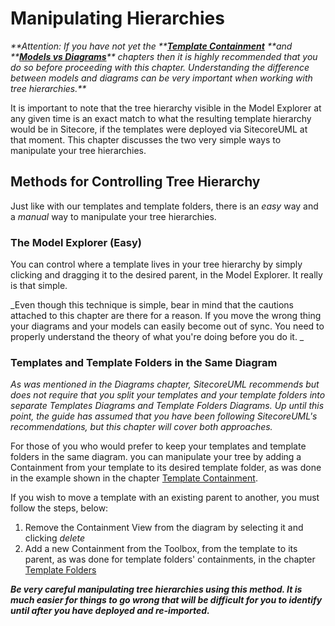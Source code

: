 # Manipulating Hierarchies

_**Attention: If you have not yet the **_[_**Template Containment**_](/guide/template-containment.md) _**and **_[_**Models vs Diagrams**_](/guide/models-vs-diagrams/concepts.md)_** chapters then it is highly recommended that you do so before proceeding with this chapter. Understanding the difference between models and diagrams can be very important when working with tree hierarchies.**_

It is important to note that the tree hierarchy visible in the Model Explorer at any given time is an exact match to what the resulting template hierarchy would be in Sitecore, if the templates were deployed via SitecoreUML at that moment. This chapter discusses the two very simple ways to manipulate your tree hierarchies.

## Methods for Controlling Tree Hierarchy

Just like with our templates and template folders, there is an _easy_ way and a _manual_ way to manipulate your tree hierarchies.

### The Model Explorer \(Easy\)

You can control where a template lives in your tree hierarchy by simply clicking and dragging it to the desired parent, in the Model Explorer. It really is that simple.

_Even though this technique is simple, bear in mind that the cautions attached to this chapter are there for a reason. If you move the wrong thing your diagrams and your models can easily become out of sync. You need to properly understand the theory of what you're doing before you do it. _

### Templates and Template Folders in the Same Diagram

_As was mentioned in the Diagrams chapter, SitecoreUML recommends but does not require that you split your templates and your template folders into separate Templates Diagrams and Template Folders Diagrams. Up until this point, the guide has assumed that you have been following SitecoreUML's recommendations, but this chapter will cover both approaches._

For those of you who would prefer to keep your templates and template folders in the same diagram. you can manipulate your tree by adding a Containment from your template to its desired template folder, as was done in the example shown in the chapter [Template Containment](/guide/template-containment.md).

If you wish to move a template with an existing parent to another, you must follow the steps, below:

1. Remove the Containment View from the diagram by selecting it and clicking _delete_
2. Add a new Containment from the Toolbox, from the template to its parent, as was done for template folders' containments, in the chapter [Template Folders](/guide/template-folders.md)

_**Be very careful manipulating tree hierarchies using this method. It is much easier for things to go wrong that will be difficult for you to identify until after you have deployed and re-imported.**_



